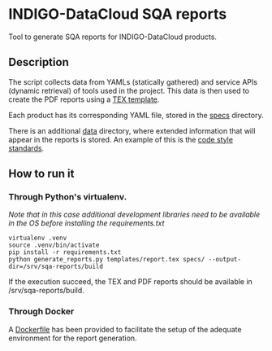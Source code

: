 # INDIGO-DataCloud SQA reports

Tool to generate SQA reports for INDIGO-DataCloud products.

## Description

The script collects data from YAMLs (statically gathered) and service APIs (dynamic retrieval) of tools used in the project. This data is then used to create the PDF reports using a [TEX template](templates/report.tex).

Each product has its corresponding YAML file, stored in the [specs](specs) directory.

There is an additional [data](data) directory, where extended information that will appear in the reports is stored. An example of this is the [code style standards](data/code_style.yaml).

## How to run it

### Through Python's virtualenv.

*Note that in this case additional development libraries need to be available in the OS before installing the requirements.txt*

```{r, engine='bash', count_lines}
virtualenv .venv
source .venv/bin/activate
pip install -r requirements.txt
python generate_reports.py templates/report.tex specs/ --output-dir=/srv/sqa-reports/build
```
If the execution succeed, the TEX and PDF reports should be available in /srv/sqa-reports/build.

### Through Docker

A [Dockerfile](docker/Dockerfile) has been provided to facilitate the setup of the adequate environment for the report generation.
